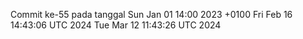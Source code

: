 Commit ke-55 pada tanggal Sun Jan 01 14:00 2023 +0100
Fri Feb 16 14:43:06 UTC 2024
Tue Mar 12 11:43:26 UTC 2024
